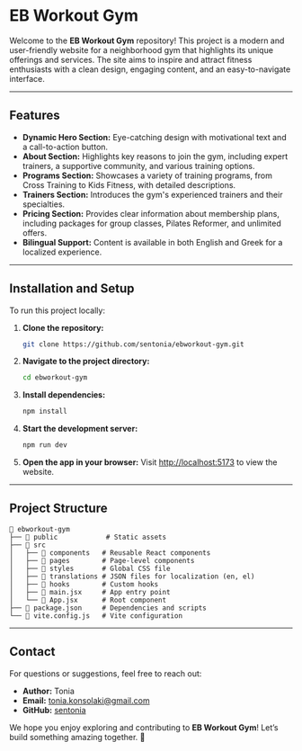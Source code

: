 # EB Workout Gym

Welcome to the **EB Workout Gym** repository! This project is a modern and user-friendly website for a neighborhood gym that highlights its unique offerings and services. The site aims to inspire and attract fitness enthusiasts with a clean design, engaging content, and an easy-to-navigate interface.

---

## Features

- **Dynamic Hero Section:** Eye-catching design with motivational text and a call-to-action button.
- **About Section:** Highlights key reasons to join the gym, including expert trainers, a supportive community, and various training options.
- **Programs Section:** Showcases a variety of training programs, from Cross Training to Kids Fitness, with detailed descriptions.
- **Trainers Section:** Introduces the gym's experienced trainers and their specialties.
- **Pricing Section:** Provides clear information about membership plans, including packages for group classes, Pilates Reformer, and unlimited offers.
- **Bilingual Support:** Content is available in both English and Greek for a localized experience.

---

## Installation and Setup

To run this project locally:

1. **Clone the repository:**
   ```bash
   git clone https://github.com/sentonia/ebworkout-gym.git
   ```

2. **Navigate to the project directory:**
   ```bash
   cd ebworkout-gym
   ```

3. **Install dependencies:**
   ```bash
   npm install
   ```

4. **Start the development server:**
   ```bash
   npm run dev
   ```

5. **Open the app in your browser:**
   Visit [http://localhost:5173](http://localhost:5173) to view the website.

---

## Project Structure

```
📁 ebworkout-gym
├── 📁 public            # Static assets
├── 📁 src
│   ├── 📁 components   # Reusable React components
│   ├── 📁 pages        # Page-level components
│   ├── 📁 styles       # Global CSS file
│   ├── 📁 translations # JSON files for localization (en, el)
│   ├── 📁 hooks        # Custom hooks
│   ├── 📄 main.jsx     # App entry point
│   └── 📄 App.jsx      # Root component
├── 📄 package.json     # Dependencies and scripts
└── 📄 vite.config.js   # Vite configuration
```

---

## Contact

For questions or suggestions, feel free to reach out:

- **Author:** Tonia
- **Email:** [tonia.konsolaki@gmail.com](mailto:tonia.konsolaki@gmail.com)
- **GitHub:** [sentonia](https://github.com/sentonia)

We hope you enjoy exploring and contributing to **EB Workout Gym**! Let’s build something amazing together. 💪


